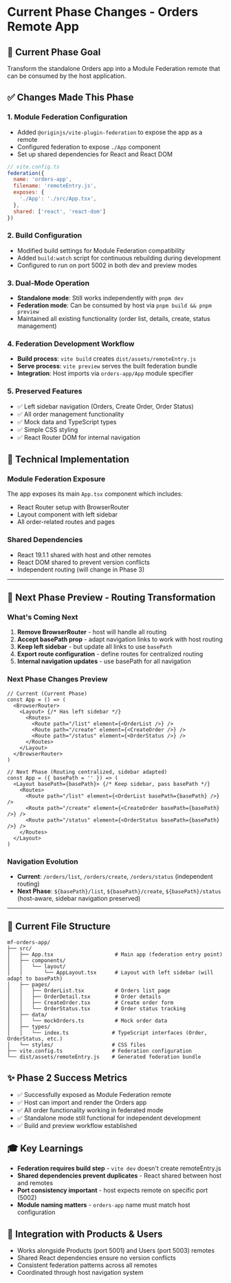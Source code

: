 # Current Phase Changes - Orders Remote App

## 🎯 **Current Phase Goal**
Transform the standalone Orders app into a Module Federation remote that can be consumed by the host application.

## ✅ **Changes Made This Phase**

### **1. Module Federation Configuration**
- Added `@originjs/vite-plugin-federation` to expose the app as a remote
- Configured federation to expose `./App` component
- Set up shared dependencies for React and React DOM

```js
// vite.config.ts
federation({
  name: 'orders-app',
  filename: 'remoteEntry.js',
  exposes: {
    './App': './src/App.tsx',
  },
  shared: ['react', 'react-dom']
})
```

### **2. Build Configuration**
- Modified build settings for Module Federation compatibility
- Added `build:watch` script for continuous rebuilding during development
- Configured to run on port 5002 in both dev and preview modes

### **3. Dual-Mode Operation**
- **Standalone mode**: Still works independently with `pnpm dev`
- **Federation mode**: Can be consumed by host via `pnpm build && pnpm preview`
- Maintained all existing functionality (order list, details, create, status management)

### **4. Federation Development Workflow**
- **Build process**: `vite build` creates `dist/assets/remoteEntry.js`
- **Serve process**: `vite preview` serves the built federation bundle
- **Integration**: Host imports via `orders-app/App` module specifier

### **5. Preserved Features**
- ✅ Left sidebar navigation (Orders, Create Order, Order Status)
- ✅ All order management functionality
- ✅ Mock data and TypeScript types
- ✅ Simple CSS styling
- ✅ React Router DOM for internal navigation

## 🔧 **Technical Implementation**

### **Module Federation Exposure**
The app exposes its main `App.tsx` component which includes:
- React Router setup with BrowserRouter
- Layout component with left sidebar
- All order-related routes and pages

### **Shared Dependencies**
- React 19.1.1 shared with host and other remotes
- React DOM shared to prevent version conflicts
- Independent routing (will change in Phase 3)

---

## 🚀 **Next Phase Preview - Routing Transformation**

### **What's Coming Next**
1. **Remove BrowserRouter** - host will handle all routing
2. **Accept basePath prop** - adapt navigation links to work with host routing
3. **Keep left sidebar** - but update all links to use `basePath`
4. **Export route configuration** - define routes for centralized routing
5. **Internal navigation updates** - use basePath for all navigation

### **Next Phase Changes Preview**
```tsx
// Current (Current Phase)
const App = () => (
  <BrowserRouter>
    <Layout> {/* Has left sidebar */}
      <Routes>
        <Route path="/list" element={<OrderList />} />
        <Route path="/create" element={<CreateOrder />} />
        <Route path="/status" element={<OrderStatus />} />
      </Routes>
    </Layout>
  </BrowserRouter>
)

// Next Phase (Routing centralized, sidebar adapted)
const App = ({ basePath = '' }) => (
  <Layout basePath={basePath}> {/* Keep sidebar, pass basePath */}
    <Routes>
      <Route path="/list" element={<OrderList basePath={basePath} />} />
      <Route path="/create" element={<CreateOrder basePath={basePath} />} />
      <Route path="/status" element={<OrderStatus basePath={basePath} />} />
    </Routes>
  </Layout>
)
```

### **Navigation Evolution**
- **Current**: `/orders/list`, `/orders/create`, `/orders/status` (independent routing)
- **Next Phase**: `${basePath}/list`, `${basePath}/create`, `${basePath}/status` (host-aware, sidebar navigation preserved)

---

## 📁 **Current File Structure**
```
mf-orders-app/
├── src/
│   ├── App.tsx                    # Main app (federation entry point)
│   ├── components/
│   │   └── layout/
│   │       └── AppLayout.tsx      # Layout with left sidebar (will adapt to basePath)
│   ├── pages/
│   │   ├── OrderList.tsx          # Orders list page
│   │   ├── OrderDetail.tsx        # Order details
│   │   ├── CreateOrder.tsx        # Create order form
│   │   └── OrderStatus.tsx        # Order status tracking
│   ├── data/
│   │   └── mockOrders.ts          # Mock order data
│   ├── types/
│   │   └── index.ts              # TypeScript interfaces (Order, OrderStatus, etc.)
│   └── styles/                   # CSS files
├── vite.config.ts                # Federation configuration
└── dist/assets/remoteEntry.js    # Generated federation bundle
```

## ✨ **Phase 2 Success Metrics**
- ✅ Successfully exposed as Module Federation remote
- ✅ Host can import and render the Orders app
- ✅ All order functionality working in federated mode
- ✅ Standalone mode still functional for independent development
- ✅ Build and preview workflow established

## 🎓 **Key Learnings**
- **Federation requires build step** - `vite dev` doesn't create remoteEntry.js
- **Shared dependencies prevent duplicates** - React shared between host and remotes
- **Port consistency important** - host expects remote on specific port (5002)
- **Module naming matters** - `orders-app` name must match host configuration

## 🔄 **Integration with Products & Users**
- Works alongside Products (port 5001) and Users (port 5003) remotes
- Shared React dependencies ensure no version conflicts
- Consistent federation patterns across all remotes
- Coordinated through host navigation system
